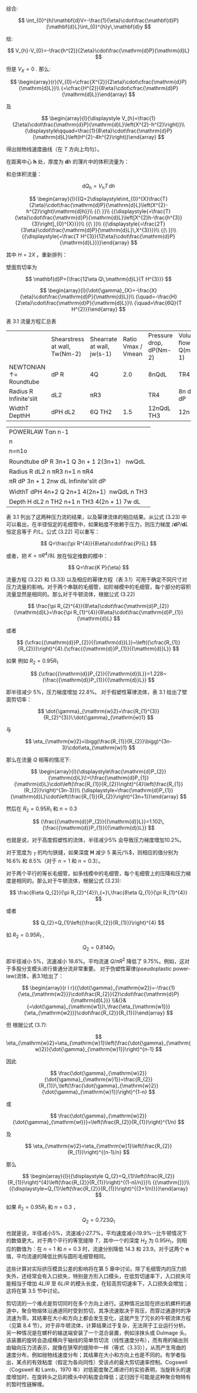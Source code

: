 综合:  

$$
\int_{0}^{h}\mathbf{d}V=-\frac{1}{\eta}\cdot\frac{\mathbf{d}P}{\mathbf{d}L}\int_{0}^{h}y\,\mathbf{d}y
$$



给:  

$$
V_{h}-V_{0}=-\frac{h^{2}}{2\eta}\cdot\frac{\mathrm{d}P}{\mathrm{d}L}
$$  

但是 $V_{X}=0$ . 那么:  

$$
\begin{array}{r}{V_{0}=\cfrac{X^{2}}{2\eta}\cdot\cfrac{\mathrm{d}P}{\mathrm{d}L}}\\ {=\cfrac{H^{2}}{8\eta}\cdot\cfrac{\mathrm{d}P}{\mathrm{d}L}}\end{array}
$$  

及  


$$
\begin{array}{l}{\displaystyle V_{h}=\frac{1}{2\eta}\cdot\frac{\mathrm{d}P}{\mathrm{d}L}\left(X^{2}-h^{2}\right)}\\ {\displaystyle\qquad=\frac{1}{8\eta}\cdot\frac{\mathrm{d}P}{\mathrm{d}L}\left(H^{2}-4h^{2}\right)}\end{array}
$$  

得出抛物线速度曲线（在 $T$ 方向上均匀）。 

在距离中心 $\pmb{h}$ 处，厚度为 $\mathbf{d}h$ 的薄片中的体积流量为：  

和总体积流量：  


$$
\mathrm{d}Q_{h}=V_{h}T\,\mathrm{d}h
$$  

$$
\begin{array}{l}{{Q=2\displaystyle\int_{0}^{X}\frac{T}{2\eta}\cdot\frac{\mathrm{d}P}{\mathrm{d}L}\left(X^{2}-h^{2}\right)\mathrm{d}h}}\\ {{\ }}\\ {{\displaystyle{=\frac{T}{\eta}\cdot\frac{\mathrm{d}P}{\mathrm{d}L}\left[X^{2}h-\frac{h^{3}}{3}\right]_{0}^{X}}}}\\ {{\ }}\\ {{\displaystyle{=\frac{2T}{3\eta}\cdot\frac{\mathrm{d}P}{\mathrm{d}L}\,X^{3}}}}\\ {{\ }}\\ {{\displaystyle{=\frac{T H^{3}}{12\eta}\cdot\frac{\mathrm{d}P}{\mathrm{d}L}}}}\end{array}
$$  

其中 $H=2X$ 。重新排列：  

壁面剪切率为  


$$
\mathbf{d}P={\frac{12\eta Q\,\mathrm{d}L}{T H^{3}}}
$$  

$$
\begin{array}{l}{\dot{\gamma}_{X}=-\frac{X}{\eta}\cdot\frac{\mathrm{d}P}{\mathrm{d}L}}\\ {\quad=-\frac{H}{2\eta}\cdot\frac{\mathrm{d}P}{\mathrm{d}L}}\\ {\quad=\frac{6Q}{T H^{2}}}\end{array}
$$  

表 3.1 流量方程汇总表


<html><body><table><tr><td></td><td>Shearstress at wall, Tw(Nm-2)</td><td>Shearrate at wall, jw(s-1)</td><td>Ratio Vmax / Vmean</td><td>Pressure drop, dP(Nm-2)</td><td>Volumetric flow rate, Q(m3 s-1)</td></tr><tr><td>NEWTONIAN ↑= Roundtube</td><td>dP R</td><td>4Q</td><td>2.0</td><td>8nQdL</td><td>TR4 dP</td></tr><tr><td>Radius R Infinite'slit</td><td>dL2</td><td>πR3</td><td></td><td>TR4</td><td>8n dL TH3 dP</td></tr><tr><td>WidthT DepthH</td><td>dPH dL2</td><td>6Q TH2</td><td>1.5</td><td>12nQdL TH3</td><td>12n dL</td></tr></table></body></html>  

<html><body><table><tr><td>POWERLAW Tαn n-1</td></tr><tr><td>n</td></tr><tr><td>n=n1o</td></tr><tr><td>Roundtube dP R 3n+1 Q 3n + 1 2(3n+1） nwQdL</td></tr><tr><td>Radius R dL2 n πR3 n+1 n πR4</td></tr><tr><td>πR dP 3n + 1 2nw dL Infinite'slit dP</td></tr><tr><td>WidthT dPH 4n+2 Q 2n+1 4(2n+1）nwQdL n TH3</td></tr><tr><td>Depth H dL2 n TH2 n+1 n TH3 4(2n + 1) 7w dL</td></tr></table></body></html>  


表 3.1 列出了这两种压力流的结果，以及幂律流体的相应结果。从公式 (3.23) 中可以看出，在半径恒定的毛细管中，如果粘度不依赖于压力，则压力梯度 $/\mathbf{d}P/\mathbf{d}L$恒定且等于 $P/L$。公式 (3.22) 可以重写：  

$$
Q=\frac{\pi R^{4}}{8\eta}\cdot\frac{P}{L}
$$  


或者，把 $K=\pi R^{4}/8L$ 放在恒定维数的模中：  

$$
Q=\frac{K P}{\eta}
$$  

流量方程 (3.22) 和 (3.33) 以及相应的幂律方程（表 3.1）可用于确定不同尺寸对压力流量的影响。对于两个串联的毛细管，如阶梯模中的毛细管，每个部分的容积流量显然是相同的。那么对于牛顿流体，根据公式 (3.22) 

$$
\frac{\pi R_{2}^{4}}{8\eta}\cdot\frac{\mathrm{d}P_{2}}{\mathrm{d}L}=\frac{\pi R_{1}^{4}}{8\eta}\cdot\frac{\mathrm{d}P_{1}}{\mathrm{d}L}
$$  

或者  

$$
{\cfrac{{\mathrm{d}}P_{2}}{{\mathrm{d}}L}}=\left({\cfrac{R_{1}}{R_{2}}}\right)^{4}.{\cfrac{{\mathrm{d}}P_{1}}{{\mathrm{d}}L}}
$$  

如果      例如 $R_{2}=0.95R_{1}$  

$$
{\cfrac{{\mathrm{d}}P_{2}}{{\mathrm{d}}L}}=1.228~{\frac{{\mathrm{d}}P_{1}}{{\mathrm{d}}L}}
$$  

即半径减少 $5\%$，压力梯度增加 $22.8\%$。 
对于假塑性幂律流体，表 3.1 给出了壁面剪切率：  

$$
\dot{\gamma}_{\mathrm{w}2}=\frac{R_{1}^{3}}{R_{2}^{3}}\:\dot{\gamma}_{\mathrm{w}1}
$$  

与

$$
\eta_{\mathrm{w}2}=\bigg(\frac{R_{1}}{R_{2}}\bigg)^{3n-3}\cdot\eta_{\mathrm{w}1}
$$  

那么在流量 $Q$ 相等的情况下:

$$
\begin{array}{l}{\displaystyle\frac{\mathrm{d}P_{2}}{\mathrm{d}L}\!=\!\frac{\mathrm{d}P_{1}}{\mathrm{d}L}\cdot\left(\frac{R_{1}}{R_{2}}\right)^{4}\left(\frac{R_{1}}{R_{2}}\right)^{3n-3}}\\ {\displaystyle=\frac{\mathrm{d}P_{1}}{\mathrm{d}L}\cdot\left(\frac{R_{1}}{R_{2}}\right)^{3n+1}}\end{array}
$$  

然后在 $R_{2}=0.95R_{1}$ 和 $n=0.3$  

$$
{\frac{{\mathrm{d}}P_{2}}{{\mathrm{d}}L}}=1.102\,{\frac{{\mathrm{d}}P_{1}}{{\mathrm{d}}L}}
$$  

 
也就是说，对于高度假塑性的流体，半径减少$5\%$  会导致压力梯度增加$10.2\%$。 

对于宽度为 $_T$ 的均匀狭缝，如果深度 $\pmb{H}$ 减少 5 美元/%$，则相应的值分别为 $16.6\%$ 和 $8.5\%$（对于 $n=1$ 和 $n=0.3$）。 

对于两个平行的等长毛细管，如多线模中的毛细管，每个毛细管上的压降和压力梯度是相同的。那么对于牛顿流体，根据公式 (3.23):


$$
\frac{8\eta Q_{2}}{\pi R_{2}^{4}}\,{=}\,\frac{8\eta Q_{1}}{\pi R_{1}^{4}}
$$  

或者

$$
Q_{2}=Q_{1}\left({\frac{R_{2}}{R_{1}}}\right)^{4}
$$  

如 $R_{2}=0.95R_{1}$  ,

$$
Q_{2}=0.814Q_{1}
$$  

  
即半径减小 5%，流速减小 18.6%。平均流速 $Q/\pi R^{2}$ 降低了 9.75%。例如，这对于多股分支模头进行普通分流非常重要。
对于伪塑性幂律(pseudoplastic power-law)流体，表3.1给出了：

$$
\begin{array}{r l r}{{\dot{\gamma}_{\mathrm{w2}}=-\frac{1}{\eta_{\mathrm{w2}}}\cdot\frac{R_{2}}{2}\cdot\frac{\mathrm{d}P}{\mathrm{d}L}}} \\&{}&{=\dot{\gamma}_{\mathrm{w1}}\,\frac{\eta_{\mathrm{w1}}}{\eta_{\mathrm{w2}}}\cdot\frac{R_{2}}{R_{1}}}\end{array}
$$  

但 根据公式 (3.7):  

$$
\eta_{\mathrm{w}2}=\eta_{\mathrm{w}1}\left(\frac{\dot{\gamma}_{\mathrm{w}2}}{\dot{\gamma}_{\mathrm{w}1}}\right)^{n-1}
$$  

因此 

$$
\frac{\dot{\gamma}_{\mathrm{w}2}}{\dot{\gamma}_{\mathrm{w}1}}=\frac{R_{2}}{R_{1}}\,\left(\frac{\dot{\gamma}_{\mathrm{w}2}}{\dot{\gamma}_{\mathrm{w}1}}\right)^{1-n}
$$  

或 

$$
\frac{\dot{\gamma}_{\mathrm{w}2}}{\dot{\gamma}_{\mathrm{wl}}}=\left(\frac{R_{2}}{R_{1}}\right)^{1/n}
$$  

及 

$$
\eta_{\mathrm{w}2}=\eta_{\mathrm{w}1}\left(\frac{R_{2}}{R_{1}}\right)^{(n-1)/n}
$$  

那么 

$$
\begin{array}{l}{{\displaystyle Q_{2}=Q_{1}\left(\frac{R_{2}}{R_{1}}\right)^{4}\left(\frac{R_{2}}{R_{1}}\right)^{(1-n)/n}}}\\ {{\mathrm{}}}\\ {{\displaystyle=Q_{1}\left(\frac{R_{2}}{R_{1}}\right)^{(3+1/n)}}}\end{array}
$$  

如果 $R_{2}=0.95R_{1}$ 和 $n=0.3$ ，  

$$
Q_{2}=0.723Q_{1}
$$  

也就是说，半径减小$5\%$，流速减小$27.7\%$，平均速度减小$19.9\%$--比牛顿情况下的数值更大。对于两个平行的等宽缝隙 $T$，其中一个的深度 $H_{2}$ 为 $0.95H_{1}$，则相应的数值为：在 $n=1$ 和 $n=0.3$ 时，流速分别降低 $14.3%$ 和 $23.9%$。对于这两个 $\pmb{n}$ 值，平均流速的降低比例与圆形毛细管相同。 

这些计算对实际挤压模具公差的影响将在第 5 章中讨论。除了毛细管内的压力损失外，还经常会有入口损失，特别是方形入口模头，在低剪切速率下，入口损失可能相当于增加 $4L/R$ 至 $6L/R$ 的模头长度，在较高剪切速率下，入口损失会增加；这将在第 3.5 节中讨论。 

剪切流的一个难点是剪切同时在多个方向上进行。这种情况出现在挤出机螺杆的通道中，聚合物熔体沿通道同时受到剪切，其净流速取决于背压，而穿过通道时的净流速为零。其结果在大小和方向上都会发生变化，这就产生了冗长的牛顿流体方程（见第 8.4 节）。对于非牛顿流体，计算结果过于复杂，无法用于工业运行分析。另一种情况是在螺杆的输送端安装了一个混合装置，例如涂抹头或 Dulmage 头。该装置的旋转会造成横向于轴线的简单剪切流（线性速度分布），而有用的输出则由轴向压力流表示，就像在狭窄的缝隙中一样（等式（3.33）），从而产生弯曲的速度分布，例如抛物线速度分布；其结果在大小和方向上也是不同的。有学者指出，某点的有效粘度（假定为各向同性）受该点的最大剪切速率控制。Cogswell （Cogswell 和 Lamb，1970 年）对低密度聚乙烯进行的实验表明，当旋转头的速度增加时，在旋转头之后的模头中的粘度会降低；这归因于可能是这种聚合物特有的暂时性链解缠。